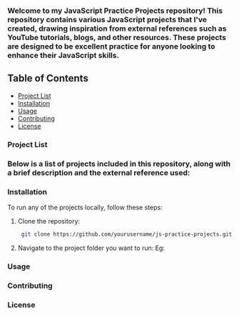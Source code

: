 ### Welcome to my JavaScript Practice Projects repository! This repository contains various JavaScript projects that I've created, drawing inspiration from external references such as YouTube tutorials, blogs, and other resources. These projects are designed to be excellent practice for anyone looking to enhance their JavaScript skills.

## Table of Contents
- [Project List](#project-list)
- [Installation](#installation)
- [Usage](#usage)
- [Contributing](#contributing)
- [License](#license)


### Project List
### Below is a list of projects included in this repository, along with a brief description and the external reference used:


### Installation
To run any of the projects locally, follow these steps: <br>
1. Clone the repository:
   ```sh
    git clone https://github.com/yourusername/js-practice-projects.git
    ```
2. Navigate to the project folder you want to run:
   Eg:
   
### Usage
### Contributing
### License
